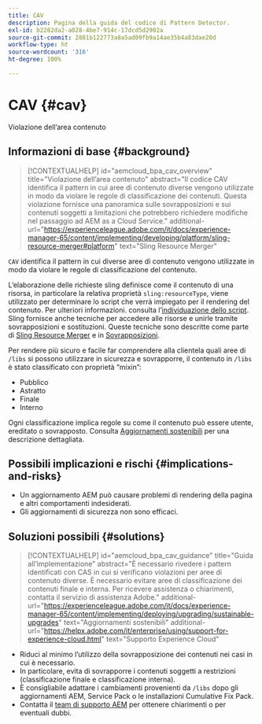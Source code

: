 ```yaml
---
title: CAV
description: Pagina della guida del codice di Pattern Detector.
exl-id: b2282da2-a028-4be7-914c-17dcd5d2902a
source-git-commit: 2881b122773a8a5ad09fb9a14ae35b4a83dae20d
workflow-type: ht
source-wordcount: '316'
ht-degree: 100%

---
```


# CAV {#cav}

Violazione dell’area contenuto

## Informazioni di base {#background}

>[!CONTEXTUALHELP]
>id="aemcloud_bpa_cav_overview"
>title="Violazione dell’area contenuto"
>abstract="Il codice CAV identifica il pattern in cui aree di contenuto diverse vengono utilizzate in modo da violare le regole di classificazione dei contenuti. Questa violazione fornisce una panoramica sulle sovrapposizioni e sui contenuti soggetti a limitazioni che potrebbero richiedere modifiche nel passaggio ad AEM as a Cloud Service."
>additional-url="https://experienceleague.adobe.com/it/docs/experience-manager-65/content/implementing/developing/platform/sling-resource-merger#platform" text="Sling Resource Merger"

`CAV` identifica il pattern in cui diverse aree di contenuto vengono utilizzate in modo da violare le regole di classificazione del contenuto.

L’elaborazione delle richieste sling definisce come il contenuto di una risorsa, in particolare la relativa proprietà `sling:resourceType`, viene utilizzato per determinare lo script che verrà impiegato per il rendering del contenuto. Per ulteriori informazioni. consulta l’[individuazione dello script](https://experienceleague.adobe.com/it/docs/experience-manager-65/content/implementing/developing/introduction/the-basics#locating-the-script). Sling fornisce anche tecniche per accedere alle risorse e unirle tramite sovrapposizioni e sostituzioni. Queste tecniche sono descritte come parte di [Sling Resource Merger](https://experienceleague.adobe.com/it/docs/experience-manager-65/content/implementing/developing/platform/sling-resource-merger) e in [Sovrapposizioni](https://experienceleague.adobe.com/it/docs/experience-manager-65/content/implementing/developing/platform/overlays).

Per rendere più sicuro e facile far comprendere alla clientela quali aree di `/libs` si possono utilizzare in sicurezza e sovrapporre, il contenuto in `/libs` è stato classificato con proprietà “mixin”:

* Pubblico
* Astratto
* Finale
* Interno

Ogni classificazione implica regole su come il contenuto può essere utente, ereditato o sovrapposto. Consulta [Aggiornamenti sostenibili](https://experienceleague.adobe.com/it/docs/experience-manager-65/content/implementing/deploying/upgrading/sustainable-upgrades) per una descrizione dettagliata.

## Possibili implicazioni e rischi {#implications-and-risks}

* Un aggiornamento AEM può causare problemi di rendering della pagina e altri comportamenti indesiderati.
* Gli aggiornamenti di sicurezza non sono efficaci.

## Soluzioni possibili {#solutions}

>[!CONTEXTUALHELP]
>id="aemcloud_bpa_cav_guidance"
>title="Guida all’implementazione"
>abstract="È necessario rivedere i pattern identificati con CAS in cui si verificano violazioni per aree di contenuto diverse. È necessario evitare aree di classificazione dei contenuti finale e interna. Per ricevere assistenza o chiarimenti, contatta il servizio di assistenza Adobe."
>additional-url="https://experienceleague.adobe.com/it/docs/experience-manager-65/content/implementing/deploying/upgrading/sustainable-upgrades" text="Aggiornamenti sostenibili"
>additional-url="https://helpx.adobe.com/it/enterprise/using/support-for-experience-cloud.html" text="Supporto Experience Cloud"

* Riduci al minimo l’utilizzo della sovrapposizione dei contenuti nei casi in cui è necessario.
* In particolare, evita di sovrapporre i contenuti soggetti a restrizioni (classificazione finale e classificazione interna).
* È consigliabile adattare i cambiamenti provenienti da `/libs` dopo gli aggiornamenti AEM, Service Pack o le installazioni Cumulative Fix Pack.
* Contatta il [team di supporto AEM](https://helpx.adobe.com/it/enterprise/using/support-for-experience-cloud.html) per ottenere chiarimenti o per eventuali dubbi.
